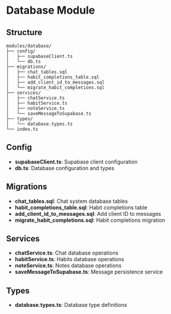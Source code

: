 # Database Module

## Structure
```
modules/database/
├── config/
│   ├── supabaseClient.ts
│   └── db.ts
├── migrations/
│   ├── chat_tables.sql
│   ├── habit_completions_table.sql
│   ├── add_client_id_to_messages.sql
│   └── migrate_habit_completions.sql
├── services/
│   ├── chatService.ts
│   ├── habitService.ts
│   ├── noteService.ts
│   └── saveMessageToSupabase.ts
├── types/
│   └── database.types.ts
└── index.ts
```

## Config
- **supabaseClient.ts**: Supabase client configuration
- **db.ts**: Database configuration and types

## Migrations
- **chat_tables.sql**: Chat system database tables
- **habit_completions_table.sql**: Habit completions table
- **add_client_id_to_messages.sql**: Add client ID to messages
- **migrate_habit_completions.sql**: Habit completions migration

## Services
- **chatService.ts**: Chat database operations
- **habitService.ts**: Habits database operations
- **noteService.ts**: Notes database operations
- **saveMessageToSupabase.ts**: Message persistence service

## Types
- **database.types.ts**: Database type definitions 